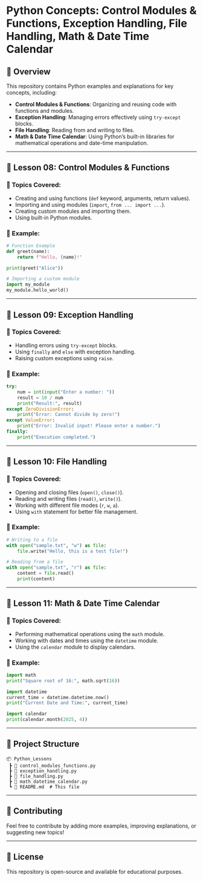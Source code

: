 # Python Concepts: Control Modules & Functions, Exception Handling, File Handling, Math & Date Time Calendar

## 📌 Overview
This repository contains Python examples and explanations for key concepts, including:
- **Control Modules & Functions**: Organizing and reusing code with functions and modules.
- **Exception Handling**: Managing errors effectively using `try-except` blocks.
- **File Handling**: Reading from and writing to files.
- **Math & Date Time Calendar**: Using Python’s built-in libraries for mathematical operations and date-time manipulation.

---

## 📜 Lesson 08: Control Modules & Functions
### 📌 Topics Covered:
- Creating and using functions (`def` keyword, arguments, return values).
- Importing and using modules (`import`, `from ... import ...`).
- Creating custom modules and importing them.
- Using built-in Python modules.

### 🔹 Example:
```python
# Function Example
def greet(name):
    return f"Hello, {name}!"

print(greet("Alice"))
```

```python
# Importing a custom module
import my_module
my_module.hello_world()
```

---

## 📜 Lesson 09: Exception Handling
### 📌 Topics Covered:
- Handling errors using `try-except` blocks.
- Using `finally` and `else` with exception handling.
- Raising custom exceptions using `raise`.

### 🔹 Example:
```python
try:
    num = int(input("Enter a number: "))
    result = 10 / num
    print("Result:", result)
except ZeroDivisionError:
    print("Error: Cannot divide by zero!")
except ValueError:
    print("Error: Invalid input! Please enter a number.")
finally:
    print("Execution completed.")
```

---

## 📜 Lesson 10: File Handling
### 📌 Topics Covered:
- Opening and closing files (`open()`, `close()`).
- Reading and writing files (`read()`, `write()`).
- Working with different file modes (`r`, `w`, `a`).
- Using `with` statement for better file management.

### 🔹 Example:
```python
# Writing to a file
with open("sample.txt", "w") as file:
    file.write("Hello, this is a test file!")

# Reading from a file
with open("sample.txt", "r") as file:
    content = file.read()
    print(content)
```

---

## 📜 Lesson 11: Math & Date Time Calendar
### 📌 Topics Covered:
- Performing mathematical operations using the `math` module.
- Working with dates and times using the `datetime` module.
- Using the `calendar` module to display calendars.

### 🔹 Example:
```python
import math
print("Square root of 16:", math.sqrt(16))
```

```python
import datetime
current_time = datetime.datetime.now()
print("Current Date and Time:", current_time)
```

```python
import calendar
print(calendar.month(2025, 4))
```

---

## 📂 Project Structure
```
📦 Python_Lessons
 ┣ 📜 control_modules_functions.py
 ┣ 📜 exception_handling.py
 ┣ 📜 file_handling.py
 ┣ 📜 math_datetime_calendar.py
 ┗ 📜 README.md  # This file
```

---

## 📢 Contributing
Feel free to contribute by adding more examples, improving explanations, or suggesting new topics!

---

## 📜 License
This repository is open-source and available for educational purposes.


